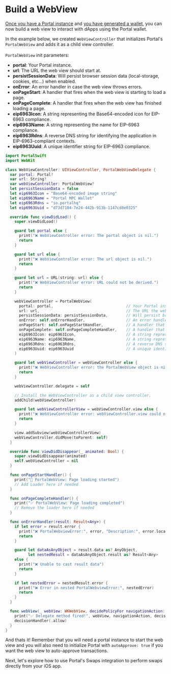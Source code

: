 # Build a WebView

[Once you have a Portal instance](./) and [you have generated a wallet](create-a-wallet.md), you can now build a web view to interact with dApps using the Portal wallet.

In the example below, we created `WebViewController` that initializes Portal's `PortalWebView` and adds it as a child view controller.\
\
`PortalWebView` init parameters:&#x20;

* **portal**: Your Portal instance.
* **url**: The URL the web view should start at.
* **persistSessionData**: Will persist browser session data (local-storage, cookies, etc...) when enabled.
* **onError**: An error handler in case the web view throws errors.
* **onPageStart**: A handler that fires when the web view is starting to load a page.
* **onPageComplete**: A handler that fires when the web view has finished loading a page.
* **eip6963Icon**: A string representing the Base64-encoded icon for EIP-6963 compliance.
* **eip6963Name**: A string representing the name for EIP-6963 compliance.
* **eip6963Rdns**: A reverse DNS string for identifying the application in EIP-6963-compliant contexts.
* **eip6963Uuid**: A unique identifier string for EIP-6963 compliance.

```swift
import PortalSwift
import WebKit

class WebViewController: UIViewController, PortalWebViewDelegate {
  var portal: Portal?
  var url: String?
  var webViewController: PortalWebView?
  let persistSessionData = false
  let eip6963Icon = "Base64-encoded image string"
  let eip6963Name = "Portal MPC Wallet"
  let eip6963Rdns = "io.portalhq"
  let eip6963Uuid = "d73d7104-7e24-442b-913b-1147cd8e0325"

  override func viewDidLoad() {
    super.viewDidLoad()

    guard let portal else {
      print("❌ WebViewController error: The portal object is nil.")
      return
    }

    guard let url else {
      print("❌ WebViewController error: The url object is nil.")
      return
    }

    guard let url = URL(string: url) else {
      print("❌ WebViewController error: URL could not be derived.")
      return
    }

    webViewController = PortalWebView(
      portal: portal,                                // Your Portal instance.
      url: url,                                      // The URL the web view should start at.
      persistSessionData: persistSessionData,        // Will persist browser session data (local-storage, cookies, etc...) when enabled.
      onError: self.onErrorHandler,                  // An error handler in case the web view throws errors.
      onPageStart: self.onPageStartHandler,          // A handler that fires when the web view is starting to load a page.
      onPageComplete: self.onPageCompleteHandler,    // A handler that fires when the web view has finished loading a page.
      eip6963Icon: eip6963Icon,                      // A string representing the Base64-encoded icon for EIP-6963 compliance.
      eip6963Name: eip6963Name,                      // A string representing the name for EIP-6963 compliance.
      eip6963Rdns: eip6963Rdns,                      // A reverse DNS string for identifying the application in EIP-6963-compliant contexts.
      eip6963Uuid: eip6963Uuid                       // A unique identifier string for EIP-6963 compliance.
    )

    guard let webViewController = webViewController else {
      print("❌ WebViewController error: the PortalWebView object is nil.")
      return
    }

    webViewController.delegate = self

    // Install the WebViewController as a child view controller.
    addChild(webViewController)

    guard let webViewControllerView = webViewController.view else {
      print("❌ WebViewController error: webViewController.view could not be derived.")
      return
    }

    view.addSubview(webViewControllerView)
    webViewController.didMove(toParent: self)
  }

  override func viewDidDisappear(_ animated: Bool) {
    super.viewDidDisappear(animated)
    self.webViewController = nil
  }

  func onPageStartHandler() {
    print("🔄 PortalWebView: Page loading started")
    // Add Loader here if needed
  }

  func onPageCompleteHandler() {
    print("✅ PortalWebView: Page loading completed")
    // Remove the loader here if needed
  }

  func onErrorHandler(result: Result<Any>) {
    if let error = result.error {
      print("❌ PortalWebviewError:", error, "Description:", error.localizedDescription)
      return
    }

    guard let dataAsAnyObject = result.data as? AnyObject,
          let nestedResult = dataAsAnyObject.result as? Result<Any>
    else {
      print("❌ Unable to cast result data")
      return
    }

    if let nestedError = nestedResult.error {
      print("❌ Error in nested PortalWebviewError:", nestedError)
      return
    }
  }

  func webView(_ webView: WKWebView, decidePolicyFor navigationAction: WKNavigationAction, decisionHandler: @escaping (WKNavigationActionPolicy) -> Void) {
    print("✅ Delegate method fired!", webView, navigationAction, decisionHandler)
    decisionHandler(.allow)
  }
}
```

And thats it! Remember that you will need a portal instance to start the web view and you will also need to initialize Portal with `autoApprove: true` if you want the web view to auto-approve transactions.



Next, let's explore how to use Portal's Swaps integration to perform swaps directly from your iOS app.
